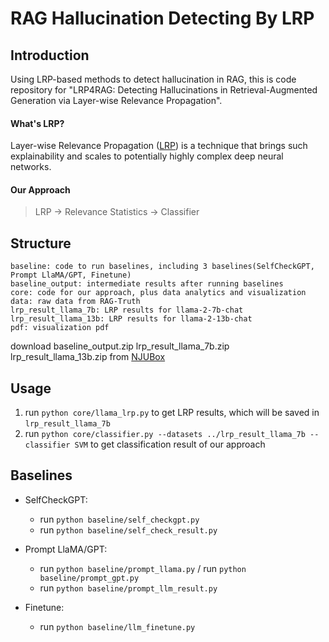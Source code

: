 # RAG Hallucination Detecting By LRP

## Introduction
Using LRP-based methods to detect hallucination in RAG, this is code repository for "LRP4RAG: Detecting Hallucinations in Retrieval-Augmented Generation via Layer-wise Relevance Propagation".

#### What's LRP?
Layer-wise Relevance Propagation ([LRP](https://arxiv.org/abs/1604.00825)) is a technique that brings such explainability and scales to potentially highly complex deep neural networks.

#### Our Approach
> LRP →  Relevance Statistics →  Classifier


## Structure
```
baseline: code to run baselines, including 3 baselines(SelfCheckGPT, Prompt LlaMA/GPT, Finetune)
baseline_output: intermediate results after running baselines
core: code for our approach, plus data analytics and visualization
data: raw data from RAG-Truth
lrp_result_llama_7b: LRP results for llama-2-7b-chat
lrp_result_llama_13b: LRP results for llama-2-13b-chat
pdf: visualization pdf
```
download baseline_output.zip lrp_result_llama_7b.zip lrp_result_llama_13b.zip from [NJUBox](https://box.nju.edu.cn/d/dfd5422c7ffc440ba875/)

## Usage
1. run `python core/llama_lrp.py` to get LRP results, which will be saved in `lrp_result_llama_7b`
2. run `python core/classifier.py --datasets ../lrp_result_llama_7b --classifier SVM` to get classification result of our approach

## Baselines
+ SelfCheckGPT: 
  + run `python baseline/self_checkgpt.py`
  + run `python baseline/self_check_result.py`

+ Prompt LlaMA/GPT:
  + run `python baseline/prompt_llama.py` / run `python baseline/prompt_gpt.py`
  + run `python baseline/prompt_llm_result.py` 

+ Finetune:
  + run `python baseline/llm_finetune.py`
